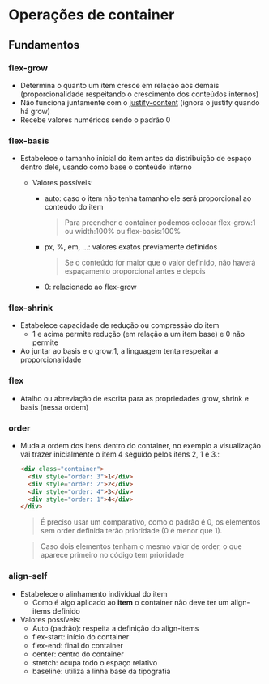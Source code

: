 # Operações de container

## Fundamentos

### flex-grow

- Determina o quanto um item cresce em relação aos demais (proporcionalidade respeitando o crescimento dos conteúdos internos)
- Não funciona juntamente com o <ins>justify-content</ins> (ignora o justify quando há grow)
- Recebe valores numéricos sendo o padrão 0

### flex-basis

- Estabelece o tamanho inicial do item antes da distribuição de espaço dentro dele, usando como base o conteúdo interno

  - Valores possíveis: 

    - auto: caso o item não tenha tamanho ele será proporcional ao conteúdo do item

      > Para preencher o container podemos colocar flex-grow:1 ou width:100% ou flex-basis:100%

    - px, %, em, ...: valores exatos previamente definidos

      > Se o conteúdo for maior que o valor definido, não haverá espaçamento proporcional antes e depois

    - 0: relacionado ao flex-grow

### flex-shrink

- Estabelece capacidade de redução ou compressão do item
  - 1 e acima permite redução (em relação a um item base) e 0 não permite
- Ao juntar ao basis e o grow:1, a linguagem tenta respeitar a proporcionalidade

### flex

- Atalho ou abreviação de escrita para as propriedades grow, shrink e basis (nessa ordem)

### order

- Muda a ordem dos itens dentro do container, no exemplo a visualização vai trazer inicialmente o item 4 seguido pelos itens 2, 1 e 3.:

  ```html
  <div class="container">
    <div style="order: 3">1</div>
    <div style="order: 2">2</div>
    <div style="order: 4">3</div>
    <div style="order: 1">4</div>
  </div>
  ```

  > É preciso usar um comparativo, como o padrão é 0, os elementos sem order definida terão prioridade (0 é menor que 1).
  
  > Caso dois elementos tenham o mesmo valor de order, o que aparece primeiro no código tem prioridade

### align-self

- Estabelece o alinhamento individual do item
  - Como é algo aplicado ao **item** o container não deve ter um align-items definido
- Valores possíveis:
  - Auto (padrão): respeita a definição do align-items
  - flex-start: início do container
  - flex-end: final do container
  - center: centro do container
  - stretch: ocupa todo o espaço relativo
  - baseline: utiliza a linha base da tipografia



